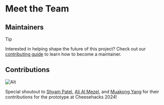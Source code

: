 <script setup>
import { VPTeamMembers } from 'vitepress/theme';
import { useData } from 'vitepress';

// Get the data that was computed at build time
const { frontmatter } = useData();
const { maintainers, contributors } = frontmatter.value.teamData || { maintainers: [], contributors: [] };
</script>

# Meet the Team

## Maintainers

<!--suppress CheckEmptyScriptTag, HtmlUnknownTag -->
<VPTeamMembers size="small" :members="maintainers" />

> [!TIP]
> Interested in helping shape the future of this project? Check out our [contributing guide](./contributing.md) to learn how to become a maintainer.

## Contributions

![Alt](https://repobeats.axiom.co/api/embed/6cef9c41661d58138630347f2b67a57c7872fe3a.svg "Repobeats analytics image")

<!--suppress CheckEmptyScriptTag, HtmlUnknownTag -->
<VPTeamMembers size="small" :members="contributors" />

Special shoutout to [Shyam Patel](https://github.com/yamshpatel), [Ali Al Mezel](https://github.com/AliMezel), and [Muakong Yang](https://github.com/Muakongyang) for their contributions for the prototype at Cheesehacks 2024!
